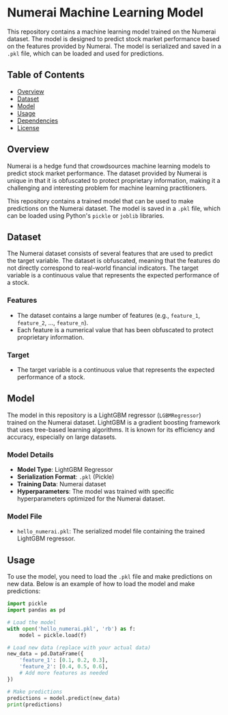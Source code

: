 # Numerai Machine Learning Model

This repository contains a machine learning model trained on the Numerai dataset. The model is designed to predict stock market performance based on the features provided by Numerai. The model is serialized and saved in a `.pkl` file, which can be loaded and used for predictions.

## Table of Contents
- [Overview](#overview)
- [Dataset](#dataset)
- [Model](#model)
- [Usage](#usage)
- [Dependencies](#dependencies)
- [License](#license)

## Overview

Numerai is a hedge fund that crowdsources machine learning models to predict stock market performance. The dataset provided by Numerai is unique in that it is obfuscated to protect proprietary information, making it a challenging and interesting problem for machine learning practitioners.

This repository contains a trained model that can be used to make predictions on the Numerai dataset. The model is saved in a `.pkl` file, which can be loaded using Python's `pickle` or `joblib` libraries.

## Dataset

The Numerai dataset consists of several features that are used to predict the target variable. The dataset is obfuscated, meaning that the features do not directly correspond to real-world financial indicators. The target variable is a continuous value that represents the expected performance of a stock.

### Features
- The dataset contains a large number of features (e.g., `feature_1`, `feature_2`, ..., `feature_n`).
- Each feature is a numerical value that has been obfuscated to protect proprietary information.

### Target
- The target variable is a continuous value that represents the expected performance of a stock.

## Model

The model in this repository is a LightGBM regressor (`LGBMRegressor`) trained on the Numerai dataset. LightGBM is a gradient boosting framework that uses tree-based learning algorithms. It is known for its efficiency and accuracy, especially on large datasets.

### Model Details
- **Model Type**: LightGBM Regressor
- **Serialization Format**: `.pkl` (Pickle)
- **Training Data**: Numerai dataset
- **Hyperparameters**: The model was trained with specific hyperparameters optimized for the Numerai dataset.

### Model File
- `hello_numerai.pkl`: The serialized model file containing the trained LightGBM regressor.

## Usage

To use the model, you need to load the `.pkl` file and make predictions on new data. Below is an example of how to load the model and make predictions:

```python
import pickle
import pandas as pd

# Load the model
with open('hello_numerai.pkl', 'rb') as f:
    model = pickle.load(f)

# Load new data (replace with your actual data)
new_data = pd.DataFrame({
    'feature_1': [0.1, 0.2, 0.3],
    'feature_2': [0.4, 0.5, 0.6],
    # Add more features as needed
})

# Make predictions
predictions = model.predict(new_data)
print(predictions)

